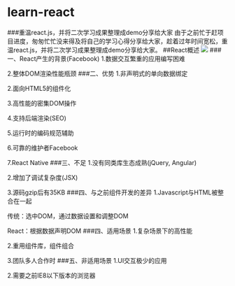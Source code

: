 # learn-react
###重温react.js，并将二次学习成果整理成demo分享给大家
由于之前忙于赶项目进度，匆匆忙忙没来得及将自己的学习心得分享给大家，趁着过年时间宽松，重温react.js，并将二次学习成果整理成demo分享给大家。
##React概述
![](https://github.com/sosout/learn-react/tree/master/react-summary/q.png)
###一、React产生的背景(Facebook)
1.数据交互繁重的应用编写困难

2.整体DOM渲染性能瓶颈
###二、优势
1.非声明式的单向数据绑定

2.面向HTML5的组件化

3.高性能的密集DOM操作

4.支持后端渲染(SEO)

5.运行时的编码规范辅助

6.可靠的维护者Facebook

7.React Native
###三、不足
1.没有同类库生态成熟(jQuery, Angular)

2.增加了调试复杂度(JSX)

3.源码gzip后有35KB
###四、与之前组件开发的差异
1.Javascript与HTML被整合在一起

传统：选中DOM，通过数据设置和调整DOM

React：根据数据声明DOM
###四、适用场景
1.复杂场景下的高性能

2.重用组件库，组件组合

3.团队多人合作时
###五、非适用场景
1.UI交互极少的应用

2.需要之前IE8以下版本的浏览器

